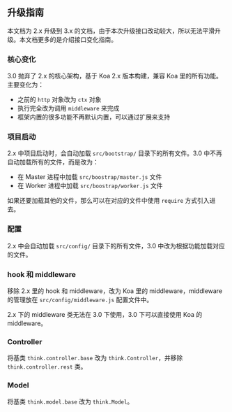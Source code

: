 ## 升级指南

本文档为 2.x 升级到 3.x 的文档，由于本次升级接口改动较大，所以无法平滑升级。本文档更多的是介绍接口变化指南。

### 核心变化

3.0 抛弃了 2.x 的核心架构，基于 Koa 2.x 版本构建，兼容 Koa 里的所有功能。主要变化为：

* 之前的 `http` 对象改为 `ctx` 对象
* 执行完全改为调用 `middleware` 来完成
* 框架内置的很多功能不再默认内置，可以通过扩展来支持

### 项目启动

2.x 中项目启动时，会自动加载 `src/bootstrap/` 目录下的所有文件。3.0 中不再自动加载所有的文件，而是改为：

* 在 Master 进程中加载 `src/boostrap/master.js` 文件
* 在 Worker 进程中加载 `src/boostrap/worker.js` 文件

如果还要加载其他的文件，那么可以在对应的文件中使用 `require` 方式引入进去。

### 配置

2.x 中会自动加载 `src/config/` 目录下的所有文件，3.0 中改为根据功能加载对应的文件。

### hook 和 middleware

移除 2.x 里的 hook 和 middleware，改为 Koa 里的 middleware，middleware 的管理放在 `src/config/middleware.js` 配置文件中。

2.x 下的 middleware 类无法在 3.0 下使用，3.0 下可以直接使用 Koa 的 middleware。

### Controller

将基类 `think.controller.base` 改为 `think.Controller`，并移除 `think.controller.rest` 类。

### Model

将基类 `think.model.base` 改为 `think.Model`。
